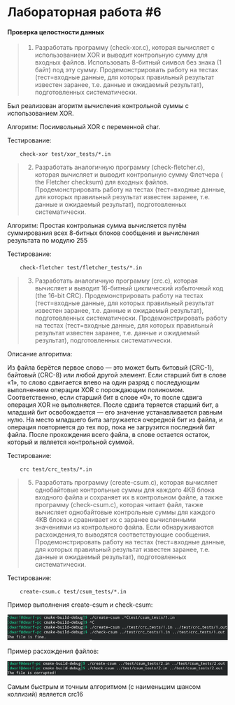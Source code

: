 # Лабораторная работа #6
#### Проверка целостности данных

> 1. Разработать программу (check-xor.c), которая вычисляет с использованием XOR и выводит контрольную сумму для входных файлов. Использовать 8-битный символ без знака (1 байт) под эту сумму. Продемонстрировать работу на тестах (тест=входные данные, для которых правильный результат известен заранее, т.е. данные и ожидаемый результат), подготовленных систематически.

Был реализован агоритм вычисления контрольной суммы с использованием XOR.

Алгоритм: Посимвольный XOR с переменной char.

Тестирование:

```
    check-xor test/xor_tests/*.in
```

> 2. Разработать аналогичную программу (check-fletcher.c), которая вычисляет и выводит контрольную сумму Флетчера ( the Fletcher checksum) для входных файлов. Продемонстрировать работу на тестах (тест=входные данные, для которых правильный результат известен заранее, т.е. данные и ожидаемый результат), подготовленных систематически.

Алгоритм:
Простая контрольная сумма вычисляется путём суммирования всех 8-битных блоков сообщения и вычисления результата по модулю 255

Тестирование:

```
    check-fletcher test/fletcher_tests/*.in
```

> 3. Разработать аналогичную программу (crc.c), которая вычисляет и выводит 16-битный циклический избыточный код (the 16-bit CRC). Продемонстрировать работу на тестах (тест=входные данные, для которых правильный результат известен заранее, т.е. данные и ожидаемый результат), подготовленных систематически. Продемонстрировать работу на тестах (тест=входные данные, для которых правильный результат известен заранее, т.е. данные и ожидаемый результат), подготовленных систематически.

Описание алгоритма:

Из файла берётся первое слово — это может быть битовый (CRC-1), байтовый (CRC-8) или любой другой элемент. Если старший бит в слове «1», то слово сдвигается влево на один разряд с последующим выполнением операции XOR c порождающим полиномом. Соответственно, если старший бит в слове «0», то после сдвига операция XOR не выполняется. После сдвига теряется старший бит, а младший бит освобождается — его значение устанавливается равным нулю. На место младшего бита загружается очередной бит из файла, и операция повторяется до тех пор, пока не загрузится последний бит файла. После прохождения всего файла, в слове остается остаток, который и является контрольной суммой.

Тестирование:

```
    crc test/crc_tests/*.in
```

> 5. Разработать программу (create-csum.c), которая вычисляет однобайтовые контрольные суммы для каждого 4KB блока входного файла и сохраняет их в контрольном файле, а также программу (check-csum.c), которая читает файл, также вычисляет однобайтовые контрольные суммы для каждого 4KB блока и сравнивает их с заранее вычисленными значениями из контрольного файла. Если обнаруживаются расхождения,то выводятся соответствующие сообщения. Продемонстрировать работу на тестах (тест=входные данные, для которых правильный результат известен заранее, т.е. данные и ожидаемый результат), подготовленных систематически.

Тестирование:

```
    create-csum.c test/csum_tests/*.in
```

Пример выполнения create-csum и check-csum:

![example](example.png "Пример")

Пример расхождения файлов:

![miss](miss.png "miss")

Самым быстрым и точным алгоритмом (с наименьшим шансом коллизий) является crc16
